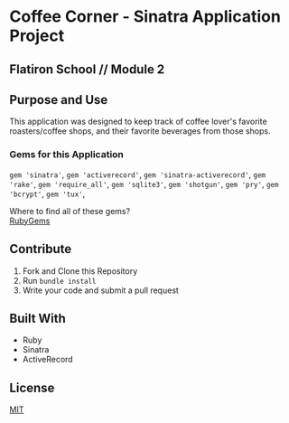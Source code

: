 # Coffee Corner - Sinatra Application Project
## Flatiron School // Module 2


## Purpose and Use

This application was designed to keep track of coffee lover's favorite roasters/coffee shops, and their favorite beverages from those shops.

### Gems for this Application
`gem 'sinatra'`, 
`gem 'activerecord'`, 
`gem 'sinatra-activerecord'`, 
`gem 'rake'`, 
`gem 'require_all'`, 
`gem 'sqlite3'`, 
`gem 'shotgun'`, 
`gem 'pry'`, 
`gem 'bcrypt'`, 
`gem 'tux'`, 

Where to find all of these gems?  
[RubyGems](https://www.rubygems.org) 



## Contribute

1. Fork and Clone this Repository
2. Run `bundle install` 
3. Write your code and submit a pull request


## Built With
- Ruby
- Sinatra
- ActiveRecord

## License
[MIT](https://choosealicense.com/licenses/mit/) 